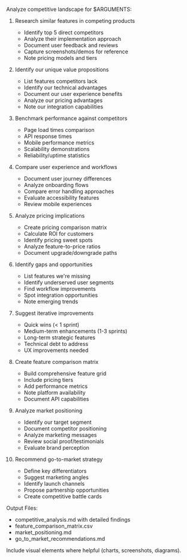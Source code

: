 Analyze competitive landscape for $ARGUMENTS:

1. Research similar features in competing products
   - Identify top 5 direct competitors
   - Analyze their implementation approach
   - Document user feedback and reviews
   - Capture screenshots/demos for reference
   - Note pricing models and tiers

2. Identify our unique value propositions
   - List features competitors lack
   - Identify our technical advantages
   - Document our user experience benefits
   - Analyze our pricing advantages
   - Note our integration capabilities

3. Benchmark performance against competitors
   - Page load times comparison
   - API response times
   - Mobile performance metrics
   - Scalability demonstrations
   - Reliability/uptime statistics

4. Compare user experience and workflows
   - Document user journey differences
   - Analyze onboarding flows
   - Compare error handling approaches
   - Evaluate accessibility features
   - Review mobile experiences

5. Analyze pricing implications
   - Create pricing comparison matrix
   - Calculate ROI for customers
   - Identify pricing sweet spots
   - Analyze feature-to-price ratios
   - Document upgrade/downgrade paths

6. Identify gaps and opportunities
   - List features we're missing
   - Identify underserved user segments
   - Find workflow improvements
   - Spot integration opportunities
   - Note emerging trends

7. Suggest iterative improvements
   - Quick wins (< 1 sprint)
   - Medium-term enhancements (1-3 sprints)
   - Long-term strategic features
   - Technical debt to address
   - UX improvements needed

8. Create feature comparison matrix
   - Build comprehensive feature grid
   - Include pricing tiers
   - Add performance metrics
   - Note platform availability
   - Document API capabilities

9. Analyze market positioning
   - Identify our target segment
   - Document competitor positioning
   - Analyze marketing messages
   - Review social proof/testimonials
   - Evaluate brand perception

10. Recommend go-to-market strategy
    - Define key differentiators
    - Suggest marketing angles
    - Identify launch channels
    - Propose partnership opportunities
    - Create competitive battle cards

Output Files:
- competitive_analysis.md with detailed findings
- feature_comparison_matrix.csv
- market_positioning.md
- go_to_market_recommendations.md

Include visual elements where helpful (charts, screenshots, diagrams).
